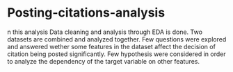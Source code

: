 # Posting-citations-analysis
n this analysis Data cleaning and analysis through EDA is done.
Two datasets are combined and analyzed together.
Few questions were explored and answered wether some features in the dataset affect the decision of citation being posted significantly.
Few hypothesis were considered in order to analyze the dependency of the target variable on other features.
